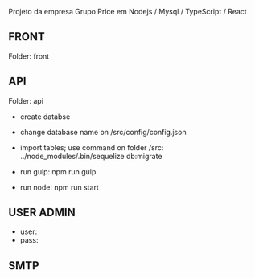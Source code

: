 Projeto da empresa Grupo Price em Nodejs / Mysql / TypeScript / React

## FRONT ##
Folder: front


## API ##
Folder: api

 - create databse
 - change database name  on /src/config/config.json
 - import tables; use command on folder /src: ../node_modules/.bin/sequelize db:migrate

 - run gulp: npm run gulp
 - run node: npm run start


## USER ADMIN ##
 - user: 
 - pass: 


## SMTP ##